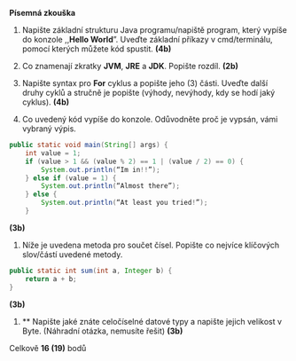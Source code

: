 ﻿**Písemná zkouška**

1) Napište základní strukturu Java programu/napiště program, který vypíše do konzole ,,**Hello World**”. Uveďte základní příkazy v cmd/terminálu, pomocí kterých můžete kód spustit.									**(4b)**

1) Co znamenají zkratky **JVM**, **JRE** a **JDK**. Popište rozdíl. 			**(2b)**

1) Napište syntax pro **For** cyklus a popište jeho (3) části. Uveďte další druhy cyklů a stručně je popište (výhody, nevýhody, kdy se hodí jaký cyklus). 		**(4b)**

1) Co uvedený kód vypíše do konzole. Odůvodněte proč je vypsán, vámi vybraný výpis.
```java
public static void main(String[] args) {
    int value = 1;
    if (value > 1 && (value % 2) == 1 | (value / 2) == 0) {
        System.out.println(“Im in!!”);
    } else if (value = 1) {
        System.out.println(“Almost there”);
    } else {
        System.out.println(“At least you tried!”);
    }
```
**(3b)**
1) Níže je uvedena metoda pro součet čísel. Popište co nejvíce klíčových slov/částí uvedené metody.
```java
public static int sum(int a, Integer b) {
    return a + b;
}
```
**(3b)**

1) \*\* Napište jaké znáte celočíselné datové typy a napište jejich velikost v Byte. (Náhradní otázka, nemusíte řešit) 						**(3b)**


Celkově **16 (19)** bodů